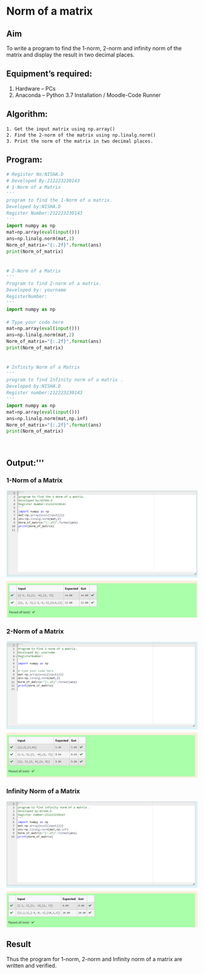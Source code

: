 # Norm of a matrix
## Aim
To write a program to find the 1-norm, 2-norm and infinity norm of the matrix and display the result in two decimal places.
## Equipment’s required:
1.	Hardware – PCs
2.	Anaconda – Python 3.7 Installation / Moodle-Code Runner
## Algorithm:
	1. Get the input matrix using np.array()   
    2. Find the 2-norm of the matrix using np.linalg.norm()
	3. Print the norm of the matrix in two decimal places.
## Program:
```Python
# Register No:NISHA.D
# Developed By:212223230143
# 1-Norm of a Matrix
'''
program to find the 1-Norm of a matrix.
Developed by:NISHA.D
Register Number:212223230143
'''
import numpy as np
mat=np.array(eval(input()))
ans=np.linalg.norm(mat,1)
Norm_of_matrix="{:.2f}".format(ans)
print(Norm_of_matrix)


# 2-Norm of a Matrix
'''
Program to find 2-norm of a matrix.
Developed by: yourname
RegisterNumber: 
'''
import numpy as np

# Type your code here
mat=np.array(eval(input()))
ans=np.linalg.norm(mat,2)
Norm_of_matrix="{:.2f}".format(ans)
print(Norm_of_matrix)


# Infinity Norm of a Matrix
'''
program to find Infinity norm of a matrix .
Developed by:NISHA.D
Register number:212223230143
'''
import numpy as np
mat=np.array(eval(input()))
ans=np.linalg.norm(mat,np.inf)
Norm_of_matrix="{:.2f}".format(ans)
print(Norm_of_matrix)




```
## Output:'''


### 1-Norm of a Matrix

![Alt text](<Screenshot 2023-12-29 214415.png>)



### 2-Norm of a Matrix
![Alt text](<Screenshot 2023-12-29 214440.png>)



### Infinity Norm of a Matrix

![Alt text](<Screenshot 2023-12-29 214503.png>)


## Result
Thus the program for 1-norm, 2-norm and Infinity norm of a matrix are written and verified.
